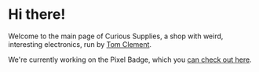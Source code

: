 # Hi there!

Welcome to the main page of Curious Supplies, a shop with weird, interesting electronics, run by [Tom Clement](https://twitter.com/Tom_Clement).

We're currently working on the Pixel Badge, which you [can check out here](https://pixel.curious.supplies).
